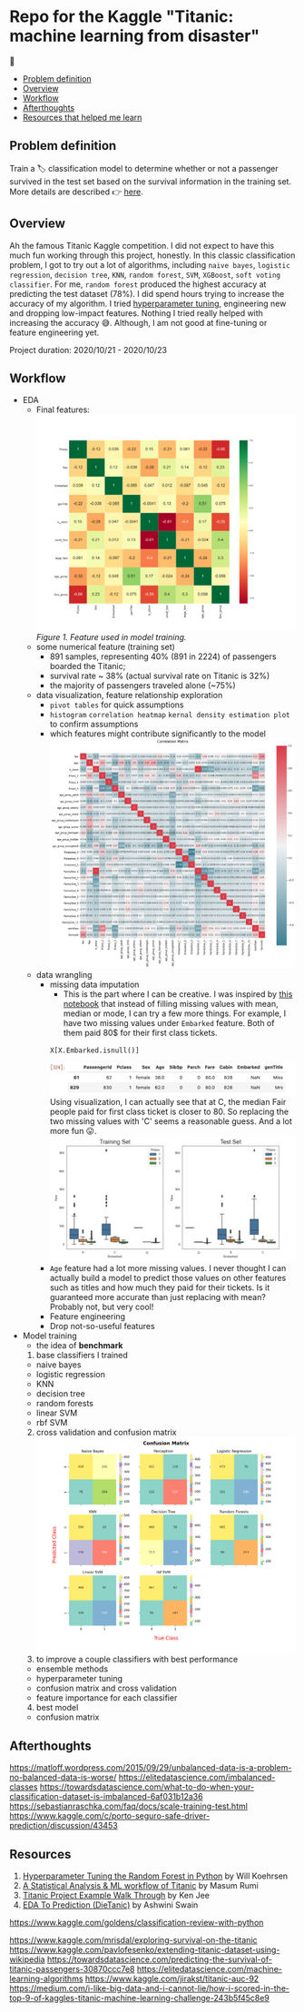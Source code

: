# Repo for the Kaggle "Titanic: machine learning from disaster"


:open_book:
- [Problem definition](#0)
- [Overview](#1)
- [Workflow](#2)
- [Afterthoughts](#3)
- [Resources that helped me learn](#4)

## Problem definition <a id="0"></a>
Train a :label: classification model to determine whether or not a passenger survived in the test set based on the survival information in the training set. More details are described :point_right: [here](https://www.kaggle.com/c/titanic).

## Overview <a id="1"></a>
Ah the famous Titanic Kaggle competition. I did not expect to have this much fun working through this project, honestly. In this classic classification problem, I got to try out a lot of algorithms, including `naive bayes`, `logistic regression`, `decision tree`, `KNN`, `random forest`, `SVM`, `XGBoost`, `soft voting classifier`. For me, `random forest` produced the highest accuracy at predicting the test dataset (78%). I did spend hours trying to increase the accuracy of my algorithm. I tried [hyperparameter tuning][1], engineering new and dropping low-impact features. Nothing I tried really helped with increasing the accuracy :sweat_smile:. Although, I am not good at fine-tuning or feature engineering yet.

Project duration: 2020/10/21 - 2020/10/23

## Workflow <a id="2"></a>
- EDA
  - Final features:
  ![](https://github.com/zhangyang2017/kaggle-Titanic/blob/master/figures/allFeatures.png)
  *Figure 1. Feature used in model training.*
  - some numerical feature (training set)
    - 891 samples, representing 40% (891 in 2224) of passengers boarded the Titanic;
    - survival rate ~ 38% (actual survival rate on Titanic is 32%)
    - the majority of passengers traveled alone (~75%)
  - data visualization, feature relationship exploration
    - `pivot tables` for quick assumptions
    - `histogram` `correlation heatmap` `kernal density estimation plot` to confirm assumptions
    - which features might contribute significantly to the model
      ![after some feature engineering](https://github.com/zhangyang2017/kaggle-Titanic/blob/master/all_fetures.png)
  - data wrangling
    - missing data imputation
      - This is the part where I can be creative. I was inspired by [this notebook][2] that instead of filling missing values with mean, median or mode, I can try a few more things. For example, I have two missing values under `Embarked` feature. Both of them paid 80$ for their first class tickets.
      ```
      X[X.Embarked.isnull()]
      ```
      ![temp](https://github.com/zhangyang2017/kaggle-Titanic/blob/master/temp.jpg)
        Using visualization, I can actually see that at C, the median Fair people paid for first class ticket is closer to 80. So replacing the two missing values with 'C' seems a reasonable guess. And a lot more fun :stuck_out_tongue:.
      ![temp2](https://github.com/zhangyang2017/kaggle-Titanic/blob/master/temp2.jpg)
    - `Age` feature had a lot more missing values. I never thought I can actually build a model to predict those values on other features such as titles and how much they paid for their tickets. Is it guaranteed more accurate than just replacing with mean? Probably not, but very cool!
    - Feature engineering
    - Drop not-so-useful features
- Model training
  - the idea of **benchmark**
  1. base classifiers I trained
    - naive bayes
    - logistic regression
    - KNN
    - decision tree
    - random forests
    - linear SVM
    - rbf SVM
  2. cross validation and confusion matrix
    ![](https://github.com/zhangyang2017/kaggle-Titanic/blob/master/figures/basicModelconfusionMatrix2.png)
  3. to improve a couple classifiers with best performance
    - ensemble methods
    - hyperparameter tuning
    - confusion matrix and cross validation
    - feature importance for each classifier
  4. best model
    - confusion matrix

## Afterthoughts <a id="3"></a>
https://matloff.wordpress.com/2015/09/29/unbalanced-data-is-a-problem-no-balanced-data-is-worse/
https://elitedatascience.com/imbalanced-classes
https://towardsdatascience.com/what-to-do-when-your-classification-dataset-is-imbalanced-6af031b12a36
https://sebastianraschka.com/faq/docs/scale-training-test.html
https://www.kaggle.com/c/porto-seguro-safe-driver-prediction/discussion/43453

## Resources <a id="4"></a>

[1]: <https://towardsdatascience.com/hyperparameter-tuning-the-random-forest-in-python-using-scikit-learn-28d2aa77dd74> (Hyperparameter Tuning the Random Forest in Python by Will Koehrsen)
[2]: <https://www.kaggle.com/masumrumi/a-statistical-analysis-ml-workflow-of-titanic#Part-3.-Visualization-and-Feature-Relations> (A Statistical Analysis & ML workflow of Titanic by Masum Rumi)


1. [Hyperparameter Tuning the Random Forest in Python](https://towardsdatascience.com/hyperparameter-tuning-the-random-forest-in-python-using-scikit-learn-28d2aa77dd74) by Will Koehrsen
2. [A Statistical Analysis & ML workflow of Titanic](https://www.kaggle.com/masumrumi/a-statistical-analysis-ml-workflow-of-titanic#Part-3.-Visualization-and-Feature-Relations) by Masum Rumi
3. [Titanic Project Example Walk Through](https://www.kaggle.com/kenjee/titanic-project-example/comments) by Ken Jee
4. [EDA To Prediction (DieTanic)](https://www.kaggle.com/ash316/eda-to-prediction-dietanic) by Ashwini Swain




https://www.kaggle.com/goldens/classification-review-with-python

https://www.kaggle.com/mrisdal/exploring-survival-on-the-titanic
https://www.kaggle.com/pavlofesenko/extending-titanic-dataset-using-wikipedia
https://towardsdatascience.com/predicting-the-survival-of-titanic-passengers-30870ccc7e8
https://elitedatascience.com/machine-learning-algorithms
https://www.kaggle.com/jirakst/titanic-auc-92
https://medium.com/i-like-big-data-and-i-cannot-lie/how-i-scored-in-the-top-9-of-kaggles-titanic-machine-learning-challenge-243b5f45c8e9



